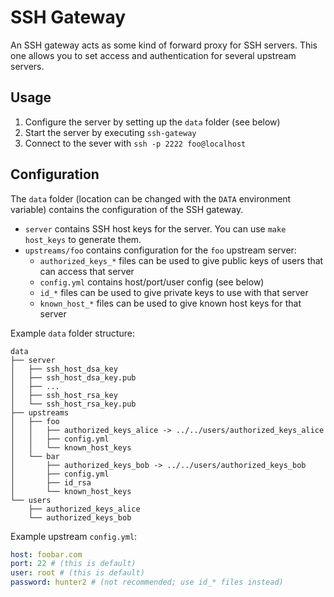 # SSH Gateway

An SSH gateway acts as some kind of forward proxy for SSH servers. This one allows you to set access and authentication for several upstream servers.

## Usage

1. Configure the server by setting up the `data` folder (see below)
2. Start the server by executing `ssh-gateway`
3. Connect to the sever with `ssh -p 2222 foo@localhost`

## Configuration

The `data` folder (location can be changed with the `DATA` environment variable) contains the configuration of the SSH gateway.

- `server` contains SSH host keys for the server. You can use `make host_keys` to generate them.
- `upstreams/foo` contains configuration for the `foo` upstream server:
  - `authorized_keys_*` files can be used to give public keys of users that can access that server
  - `config.yml` contains host/port/user config (see below)
  - `id_*` files can be used to give private keys to use with that server
  - `known_host_*` files can be used to give known host keys for that server

Example `data` folder structure:

```
data
├── server
│   ├── ssh_host_dsa_key
│   ├── ssh_host_dsa_key.pub
│   ├── ...
│   ├── ssh_host_rsa_key
│   └── ssh_host_rsa_key.pub
├── upstreams
│   ├── foo
│   │   ├── authorized_keys_alice -> ../../users/authorized_keys_alice
│   │   ├── config.yml
│   │   └── known_host_keys
│   └── bar
│       ├── authorized_keys_bob -> ../../users/authorized_keys_bob
│       ├── config.yml
│       ├── id_rsa
│       └── known_host_keys
└── users
    ├── authorized_keys_alice
    └── authorized_keys_bob
```

Example upstream `config.yml`:

```yml
host: foobar.com
port: 22 # (this is default)
user: root # (this is default)
password: hunter2 # (not recommended; use id_* files instead)
```
